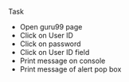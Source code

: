 Task 
- Open guru99 page
- Click on User ID
- Click on password
- Click on User ID field
- Print message on console
- Print message of alert pop box
